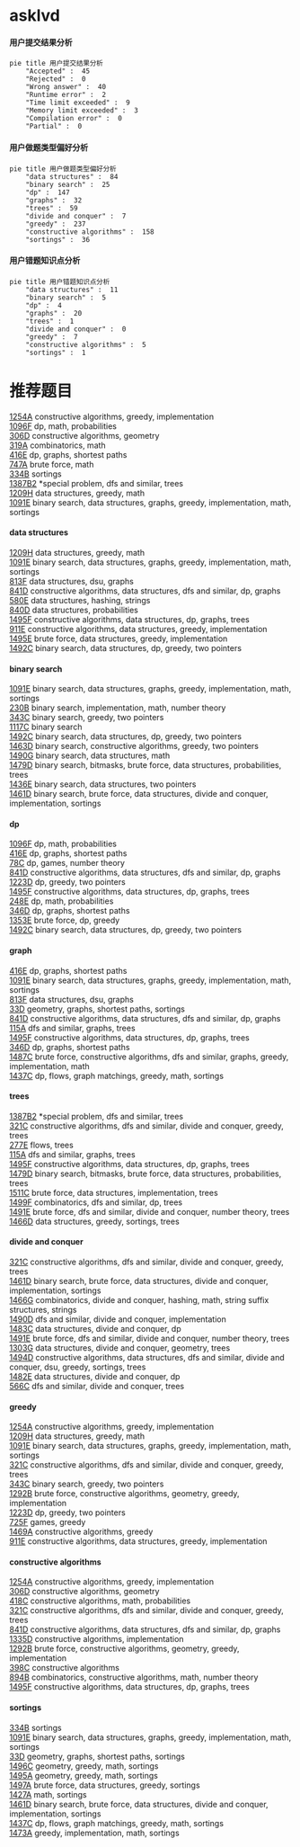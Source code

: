 # asklvd
<!-- tabs:start -->
#### **用户提交结果分析**

```mermaid
pie title 用户提交结果分析
    "Accepted" :  45
    "Rejected" :  0
    "Wrong answer" :  40
    "Runtime error" :  2
    "Time limit exceeded" :  9
    "Memory limit exceeded" :  3
    "Compilation error" :  0
    "Partial" :  0
```
#### **用户做题类型偏好分析**

```mermaid
pie title 用户做题类型偏好分析
    "data structures" :  84
    "binary search" :  25
    "dp" :  147
    "graphs" :  32
    "trees" :  59
    "divide and conquer" :  7
    "greedy" :  237
    "constructive algorithms" :  158
    "sortings" :  36
```
#### **用户错题知识点分析**

```mermaid
pie title 用户错题知识点分析
    "data structures" :  11
    "binary search" :  5
    "dp" :  4
    "graphs" :  20
    "trees" :  1
    "divide and conquer" :  0
    "greedy" :  7
    "constructive algorithms" :  5
    "sortings" :  1
```
<!-- tabs:end -->
# 推荐题目
[1254A](http://codeforces.com/problemset/problem/1254/A)		constructive algorithms,
                        greedy,
                        implementation		  
[1096F](http://codeforces.com/problemset/problem/1096/F)		dp,
                        math,
                        probabilities		  
[306D](http://codeforces.com/problemset/problem/306/D)		constructive algorithms,
                        geometry		  
[319A](http://codeforces.com/problemset/problem/319/A)		combinatorics,
                        math		  
[416E](http://codeforces.com/problemset/problem/416/E)		dp,
                        graphs,
                        shortest paths		  
[747A](http://codeforces.com/problemset/problem/747/A)		brute force,
                        math		  
[334B](http://codeforces.com/problemset/problem/334/B)		sortings		  
[1387B2](http://codeforces.com/problemset/problem/1387/B2)		*special problem,
                        dfs and similar,
                        trees		  
[1209H](http://codeforces.com/problemset/problem/1209/H)		data structures,
                        greedy,
                        math		  
[1091E](http://codeforces.com/problemset/problem/1091/E)		binary search,
                        data structures,
                        graphs,
                        greedy,
                        implementation,
                        math,
                        sortings		  
<!-- tabs:start -->
#### **data structures**
[1209H](http://codeforces.com/problemset/problem/1209/H)		data structures,
                        greedy,
                        math		  
[1091E](http://codeforces.com/problemset/problem/1091/E)		binary search,
                        data structures,
                        graphs,
                        greedy,
                        implementation,
                        math,
                        sortings		  
[813F](http://codeforces.com/problemset/problem/813/F)		data structures,
                        dsu,
                        graphs		  
[841D](https://codeforces.com/contest/841/problem/D)		constructive algorithms,
                        data structures,
                        dfs and similar,
                        dp,
                        graphs		  
[580E](http://codeforces.com/problemset/problem/580/E)		data structures,
                        hashing,
                        strings		  
[840D](http://codeforces.com/problemset/problem/840/D)		data structures,
                        probabilities		  
[1495F](http://codeforces.com/problemset/problem/1495/F)		constructive algorithms,
                        data structures,
                        dp,
                        graphs,
                        trees		  
[911E](http://codeforces.com/problemset/problem/911/E)		constructive algorithms,
                        data structures,
                        greedy,
                        implementation		  
[1495E](http://codeforces.com/problemset/problem/1495/E)		brute force,
                        data structures,
                        greedy,
                        implementation		  
[1492C](http://codeforces.com/problemset/problem/1492/C)		binary search,
                        data structures,
                        dp,
                        greedy,
                        two pointers		  
#### **binary search**
[1091E](http://codeforces.com/problemset/problem/1091/E)		binary search,
                        data structures,
                        graphs,
                        greedy,
                        implementation,
                        math,
                        sortings		  
[230B](http://codeforces.com/problemset/problem/230/B)		binary search,
                        implementation,
                        math,
                        number theory		  
[343C](http://codeforces.com/problemset/problem/343/C)		binary search,
                        greedy,
                        two pointers		  
[1117C](http://codeforces.com/problemset/problem/1117/C)		binary search		  
[1492C](http://codeforces.com/problemset/problem/1492/C)		binary search,
                        data structures,
                        dp,
                        greedy,
                        two pointers		  
[1463D](http://codeforces.com/problemset/problem/1463/D)		binary search,
                        constructive algorithms,
                        greedy,
                        two pointers		  
[1490G](http://codeforces.com/problemset/problem/1490/G)		binary search,
                        data structures,
                        math		  
[1479D](http://codeforces.com/problemset/problem/1479/D)		binary search,
                        bitmasks,
                        brute force,
                        data structures,
                        probabilities,
                        trees		  
[1436E](http://codeforces.com/problemset/problem/1436/E)		binary search,
                        data structures,
                        two pointers		  
[1461D](http://codeforces.com/problemset/problem/1461/D)		binary search,
                        brute force,
                        data structures,
                        divide and conquer,
                        implementation,
                        sortings		  
#### **dp**
[1096F](http://codeforces.com/problemset/problem/1096/F)		dp,
                        math,
                        probabilities		  
[416E](http://codeforces.com/problemset/problem/416/E)		dp,
                        graphs,
                        shortest paths		  
[78C](http://codeforces.com/problemset/problem/78/C)		dp,
                        games,
                        number theory		  
[841D](https://codeforces.com/contest/841/problem/D)		constructive algorithms,
                        data structures,
                        dfs and similar,
                        dp,
                        graphs		  
[1223D](http://codeforces.com/problemset/problem/1223/D)		dp,
                        greedy,
                        two pointers		  
[1495F](http://codeforces.com/problemset/problem/1495/F)		constructive algorithms,
                        data structures,
                        dp,
                        graphs,
                        trees		  
[248E](http://codeforces.com/problemset/problem/248/E)		dp,
                        math,
                        probabilities		  
[346D](http://codeforces.com/problemset/problem/346/D)		dp,
                        graphs,
                        shortest paths		  
[1353E](http://codeforces.com/problemset/problem/1353/E)		brute force,
                        dp,
                        greedy		  
[1492C](http://codeforces.com/problemset/problem/1492/C)		binary search,
                        data structures,
                        dp,
                        greedy,
                        two pointers		  
#### **graph**
[416E](http://codeforces.com/problemset/problem/416/E)		dp,
                        graphs,
                        shortest paths		  
[1091E](http://codeforces.com/problemset/problem/1091/E)		binary search,
                        data structures,
                        graphs,
                        greedy,
                        implementation,
                        math,
                        sortings		  
[813F](http://codeforces.com/problemset/problem/813/F)		data structures,
                        dsu,
                        graphs		  
[33D](http://codeforces.com/problemset/problem/33/D)		geometry,
                        graphs,
                        shortest paths,
                        sortings		  
[841D](https://codeforces.com/contest/841/problem/D)		constructive algorithms,
                        data structures,
                        dfs and similar,
                        dp,
                        graphs		  
[115A](http://codeforces.com/problemset/problem/115/A)		dfs and similar,
                        graphs,
                        trees		  
[1495F](http://codeforces.com/problemset/problem/1495/F)		constructive algorithms,
                        data structures,
                        dp,
                        graphs,
                        trees		  
[346D](http://codeforces.com/problemset/problem/346/D)		dp,
                        graphs,
                        shortest paths		  
[1487C](http://codeforces.com/problemset/problem/1487/C)		brute force,
                        constructive algorithms,
                        dfs and similar,
                        graphs,
                        greedy,
                        implementation,
                        math		  
[1437C](http://codeforces.com/problemset/problem/1437/C)		dp,
                        flows,
                        graph matchings,
                        greedy,
                        math,
                        sortings		  
#### **trees**
[1387B2](http://codeforces.com/problemset/problem/1387/B2)		*special problem,
                        dfs and similar,
                        trees		  
[321C](http://codeforces.com/problemset/problem/321/C)		constructive algorithms,
                        dfs and similar,
                        divide and conquer,
                        greedy,
                        trees		  
[277E](http://codeforces.com/problemset/problem/277/E)		flows,
                        trees		  
[115A](http://codeforces.com/problemset/problem/115/A)		dfs and similar,
                        graphs,
                        trees		  
[1495F](http://codeforces.com/problemset/problem/1495/F)		constructive algorithms,
                        data structures,
                        dp,
                        graphs,
                        trees		  
[1479D](http://codeforces.com/problemset/problem/1479/D)		binary search,
                        bitmasks,
                        brute force,
                        data structures,
                        probabilities,
                        trees		  
[1511C](http://codeforces.com/problemset/problem/1511/C)		brute force,
                        data structures,
                        implementation,
                        trees		  
[1499F](http://codeforces.com/problemset/problem/1499/F)		combinatorics,
                        dfs and similar,
                        dp,
                        trees		  
[1491E](http://codeforces.com/problemset/problem/1491/E)		brute force,
                        dfs and similar,
                        divide and conquer,
                        number theory,
                        trees		  
[1466D](http://codeforces.com/problemset/problem/1466/D)		data structures,
                        greedy,
                        sortings,
                        trees		  
#### **divide and conquer**
[321C](http://codeforces.com/problemset/problem/321/C)		constructive algorithms,
                        dfs and similar,
                        divide and conquer,
                        greedy,
                        trees		  
[1461D](http://codeforces.com/problemset/problem/1461/D)		binary search,
                        brute force,
                        data structures,
                        divide and conquer,
                        implementation,
                        sortings		  
[1466G](http://codeforces.com/problemset/problem/1466/G)		combinatorics,
                        divide and conquer,
                        hashing,
                        math,
                        string suffix structures,
                        strings		  
[1490D](http://codeforces.com/problemset/problem/1490/D)		dfs and similar,
                        divide and conquer,
                        implementation		  
[1483C](https://codeforces.com/contest/1483/problem/C)		data structures,
                        divide and conquer,
                        dp		  
[1491E](http://codeforces.com/problemset/problem/1491/E)		brute force,
                        dfs and similar,
                        divide and conquer,
                        number theory,
                        trees		  
[1303G](http://codeforces.com/problemset/problem/1303/G)		data structures,
                        divide and conquer,
                        geometry,
                        trees		  
[1494D](http://codeforces.com/problemset/problem/1494/D)		constructive algorithms,
                        data structures,
                        dfs and similar,
                        divide and conquer,
                        dsu,
                        greedy,
                        sortings,
                        trees		  
[1482E](http://codeforces.com/problemset/problem/1482/E)		data structures,
                        divide and conquer,
                        dp		  
[566C](http://codeforces.com/problemset/problem/566/C)		dfs and similar,
                        divide and conquer,
                        trees		  
#### **greedy**
[1254A](http://codeforces.com/problemset/problem/1254/A)		constructive algorithms,
                        greedy,
                        implementation		  
[1209H](http://codeforces.com/problemset/problem/1209/H)		data structures,
                        greedy,
                        math		  
[1091E](http://codeforces.com/problemset/problem/1091/E)		binary search,
                        data structures,
                        graphs,
                        greedy,
                        implementation,
                        math,
                        sortings		  
[321C](http://codeforces.com/problemset/problem/321/C)		constructive algorithms,
                        dfs and similar,
                        divide and conquer,
                        greedy,
                        trees		  
[343C](http://codeforces.com/problemset/problem/343/C)		binary search,
                        greedy,
                        two pointers		  
[1292B](http://codeforces.com/problemset/problem/1292/B)		brute force,
                        constructive algorithms,
                        geometry,
                        greedy,
                        implementation		  
[1223D](http://codeforces.com/problemset/problem/1223/D)		dp,
                        greedy,
                        two pointers		  
[725F](http://codeforces.com/problemset/problem/725/F)		games,
                        greedy		  
[1469A](http://codeforces.com/problemset/problem/1469/A)		constructive algorithms,
                        greedy		  
[911E](http://codeforces.com/problemset/problem/911/E)		constructive algorithms,
                        data structures,
                        greedy,
                        implementation		  
#### **constructive algorithms**
[1254A](http://codeforces.com/problemset/problem/1254/A)		constructive algorithms,
                        greedy,
                        implementation		  
[306D](http://codeforces.com/problemset/problem/306/D)		constructive algorithms,
                        geometry		  
[418C](https://codeforces.com/contest/418/problem/C)		constructive algorithms,
                        math,
                        probabilities		  
[321C](http://codeforces.com/problemset/problem/321/C)		constructive algorithms,
                        dfs and similar,
                        divide and conquer,
                        greedy,
                        trees		  
[841D](https://codeforces.com/contest/841/problem/D)		constructive algorithms,
                        data structures,
                        dfs and similar,
                        dp,
                        graphs		  
[1335D](http://codeforces.com/problemset/problem/1335/D)		constructive algorithms,
                        implementation		  
[1292B](http://codeforces.com/problemset/problem/1292/B)		brute force,
                        constructive algorithms,
                        geometry,
                        greedy,
                        implementation		  
[398C](http://codeforces.com/problemset/problem/398/C)		constructive algorithms		  
[894B](http://codeforces.com/problemset/problem/894/B)		combinatorics,
                        constructive algorithms,
                        math,
                        number theory		  
[1495F](http://codeforces.com/problemset/problem/1495/F)		constructive algorithms,
                        data structures,
                        dp,
                        graphs,
                        trees		  
#### **sortings**
[334B](http://codeforces.com/problemset/problem/334/B)		sortings		  
[1091E](http://codeforces.com/problemset/problem/1091/E)		binary search,
                        data structures,
                        graphs,
                        greedy,
                        implementation,
                        math,
                        sortings		  
[33D](http://codeforces.com/problemset/problem/33/D)		geometry,
                        graphs,
                        shortest paths,
                        sortings		  
[1496C](https://codeforces.com/contest/1496/problem/C)		geometry,
                        greedy,
                        math,
                        sortings		  
[1495A](http://codeforces.com/problemset/problem/1495/A)		geometry,
                        greedy,
                        math,
                        sortings		  
[1497A](http://codeforces.com/problemset/problem/1497/A)		brute force,
                        data structures,
                        greedy,
                        sortings		  
[1427A](http://codeforces.com/problemset/problem/1427/A)		math,
                        sortings		  
[1461D](http://codeforces.com/problemset/problem/1461/D)		binary search,
                        brute force,
                        data structures,
                        divide and conquer,
                        implementation,
                        sortings		  
[1437C](http://codeforces.com/problemset/problem/1437/C)		dp,
                        flows,
                        graph matchings,
                        greedy,
                        math,
                        sortings		  
[1473A](http://codeforces.com/problemset/problem/1473/A)		greedy,
                        implementation,
                        math,
                        sortings		  
<!-- tabs:end -->
